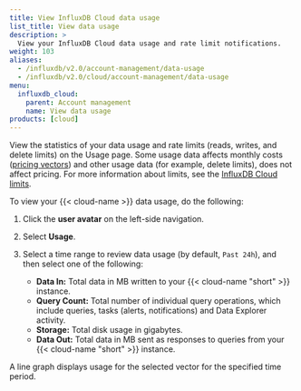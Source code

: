 ```yaml
---
title: View InfluxDB Cloud data usage
list_title: View data usage
description: >
  View your InfluxDB Cloud data usage and rate limit notifications.
weight: 103
aliases:
  - /influxdb/v2.0/account-management/data-usage
  - /influxdb/v2.0/cloud/account-management/data-usage
menu:
  influxdb_cloud:
    parent: Account management
    name: View data usage
products: [cloud]
---
```


View the statistics of your data usage and rate limits (reads, writes, and delete limits) on the Usage page. Some usage data affects monthly costs ([pricing vectors](/influxdb/cloud/account-management/pricing-plans/#pricing-vectors)) and other usage data (for example, delete limits), does not affect pricing. For more information about limits, see the [InfluxDB Cloud limits](/influxdb/cloud/account-management/limits/).

To view your {{< cloud-name >}} data usage, do the following:

1. Click the **user avatar** on the left-side navigation.
2. Select **Usage**.
3. Select a time range to review data usage (by default, `Past 24h`), and then select one of the following:

   - **Data In:** Total data in MB written to your {{< cloud-name "short" >}} instance.
   - **Query Count:** Total number of individual query operations, which include queries, tasks (alerts, notifications) and Data Explorer activity.
   - **Storage:** Total disk usage in gigabytes.
   - **Data Out:** Total data in MB sent as responses to queries from your {{< cloud-name "short" >}} instance.

A line graph displays usage for the selected vector for the specified time period.

<!-- Link to limits page, i.e. if you have received and error about rate limits exceeded and want more info, go here. -->
